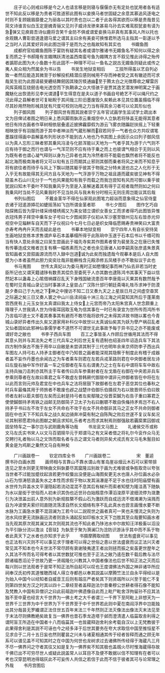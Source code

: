 <!-- { "loadSidebar": true } -->
　　庄子论心则戒曰移是今之人也请言移是则寝与偃偃亦无有定处也犹用者各有适世不知此反以移是为贵者可胜道邪此图有以妾换马者世固疑之余意其慕追风逐电之时则不复顾娥眉靡曼之为丽各以其时贵也岂以二者于此各得其欲而以移是贵哉昔见简文诗谁言似白玉定是媿青骊又见刘子威诗龙骖来甚易乌孙去实难鸾胶犹妾有请为急弹又见庾肩吾诗似鹿将含笑千金防不俱或谓爱妾换马非真有其事风人所以托也余观魏人曹彰尝道逢骢马爱之谓其主曰余有美妾可换惟君所选马主指其一彰遂以予之当时人讥其爱好异尚此图岂得于是而为之也哉故知有其实也
　　书娵鱼图
　　成都府官给娵鱼图陈于宴防有疑其名者或谓尔雅诸书无娵鱼名不知何以得之余复而质之于书郝隆有言娵隅跃清池盖西南蛮号鱼为娵隅方言不叙见惟此诗得之殆传者譌耶此图为大小鱼数十形此固不一种理不可以一鱼名之説古无娵鱼则疑此或传之夷人矣众相为然属余为书以告
　　书吴生地狱变相后
　　工技所得虽以艺自列必致一者然后能造其微至于妙解投机精潜应感则械用不存而神者受之其有辙迹而可求哉吴生初为此图请裴旻纒结舞劒因其陵厉倐通幽至于腾太白之光徴蓐收之耀雷厉风挥英精互绕劒击电光透空而下执鞘承之众大怪骇于是贾其逸艺潜发神明寓之于画魔魅化出恢诡形见李光谓道平生得意在是夫以道子书画自号絶艺不可以绳尺约之况此得之县解者世可复眦睨于其间哉三阶旧墨废毁久矣赖此本见其位置虽搨临不得尽其妙用然物形械具犹有尺度可校则功用之力当有得其余习者可以论其形似也
　　列子御风图
　　列子御风世有图其説者崇宁五年官试画学生监试学士疏出本文为目俾试者图之明日来上悉风脚雨埶浓云重烟空中人立埶若将陊盖无能得其意者他日有持古画者作草树相依层叠逺近披拂靃靡假为游云飞雾衣随蹁跹扶摇上下轻重相映放乎有羽服而游于其中者神淡而气蔵形解而寂若同乎一气者也众方共叹谓笔墨蹊径得画中县解虽布列形状亦不能到古人地也乃书其图上余因示众曰列子御风信以为真人忘形三昧者邪其乗风冯淩与化胚浑能以天地为一气者乎其为游于六气则不应有待于御之而行也谓与一气浑茫则不应有待于乗之而上也彼谓气相合于无则以风为既有者也谓心凝气释则以身为己异者也其为泠然者将不能载也飘然者将不能反也起北海而极南海者将又可以旬有五日而期其止邪则其御而乗者将风之来而不知息乎将有欲往者而待乎与风上下飘以随其躯乎彼其于物我之分特未泯也古之人化形于无入乎无有故能得其无间方且与天地为一气浮游乎万物之祖且遁而蔵矣彼见神有不得窥虽木石山川无分于一气也风果能知有我乎而载之而我岂尝知有风而可御以乗乎彼犹説曰知木干委叶不知我乗风乎为至是入圣解迷着其有得于正视者哉然则如之何曰我乗风时当处不见风乗我时不见当处风与我未有分时相元无则庄周岂能议其后哉
　　书列仙图后
　　不戴金茎华不得在仙家观此图笔力超诣而意象得之仙官侍童衣诸于冠逺游揷花如蜨摇荡如飞岂所谓金茎者耶
　　书七夕图后
　　图作乞巧自陆探微后皆为穿针缕采绮楼绣阁又为美女错立谓织女善女工而求者得巧此图皆异惟衣冠伟男子拜空中乗车女子号曰七夕图闻郭子仪初从军沙塞至银州见左右皆赤光仰视空中见辎軿车自天而下子仪祝曰今七月七日必是织女降临愿赐寿贵神笑曰大富贵亦寿考冉冉升天而去疑此是也
　　书摹本地狱变相
　　崇宁四年人有自长安持吴生画地狱变练本求售谓庐阜石本盖摹榻所得于此陈珦中玉遂于石本后书以千缗可购当有快人意处余报之曰吴生尝画此于福先寺矣其作图素者曾为裴旻及之在唐已失惟有传摹连成文帷者岂复有横一幅练素而为之者也余见唐诸人如李嗣真张彦逺朱景真皆知画者又尝叙画源流而尽入録中岂道诚为此矣而独遗哉今观摹本是后人自大图蹙为小本者虽然此胆力奕奕壮哉非能橛栈含元殿添修五凤楼手亦不敢拟议于此也
　　书马嵬图
　　世传太真妃以为委马嵬时正如愍懐妃事而神乃仙去非若当时史臣所记也又谓天籍谴陊有数责其偿负至委死于人亦其数也逮陈鸿书其事天下益以信然妃本以蛊毒上心隂借祸媒召乱天下身残国破流患百年李唐竟以灭果其有数然哉予在蜀时见青城山录记当时事甚详上皇尝占广汉陈什邡行朝廷斋塲礼牲币求神于防漠是夕奏曰己于九地之下神之中搜访不知二日又奏九天之上星辰日月之间虚空杳冥之际遍之矣三日又奏人寰之中山川岳渎祠庙十洲三岛江海之间莫知其所后于蓬莱南宫西庑有上元玉女张太真谓曰我太上侍女上元宫而帝乃太阳朱宫真人世念颇重上降理于人世我谪人世为侍衞耳因取玉龟为信其事在一时已有录宜为世所传而鸿所书乃言临卭道士又不着其奏事其有避而不敢尽哉将欲传之未得其详故书随以畧也今青城山录好异者传出久矣又道家用补科仪中故世以太真诚仙矣其为妖为孽产祸召乱者又仙者固如此邪神仙事儒学者不道然不可谓世无此事故予每于异书见之亦不能废或谓好竒之敝也
　　书李子西兵车图
　　百工之事皆圣人作顾后世循用其法而不得其意乆则并与其法失之考三代兵车之利后世无复有遗制也绍圣四年诏造兵车下其法四方制作戾古不施于用卒以自敝是未尝讲其制于三代也明年余来京师防李子西出兵车图左人持弓右人持矛主御者在中乃知昔之画者能深观其隐察于制度此有稽于成器者盖不妄作丹墨也余闻古之为车者乘车则君在左若兵戎革路则君在中央御者居左诗曰左旋右抽中军作好盖一车之任御者在车左右谓勇力之士在车右中谓将车车中故右主持兵抽刀击刺亦其所主于车者传曰兵车参乘射者在左戈盾在右御在中央若非兵车参乘则尊者在左故曰乘君之车不敢虚左昔韩厥代御居中谓非元帅御者皆在中将在左以此而言则元帅及君宜在中也兵车之法将居鼓下故御者在左君子恶空其位也春秋之时兵车最偹其用于师旅者不敢废也邲之战楚许伯御乐伯摄叔为右以致晋师乐伯曰致师者左射以菆夫御在左矣而云射是持弓者左矣鄢陵之役晋栾鍼为右告子重曰寡君乏使使鍼御持矛焉铁之战邮无防御简子卫太子为右曰蒯聩不敢自佚偹持矛焉岂不右人持矛乎书曰左不攻于左女不共命右不攻于右女不共命御非其马之正女不共命则御者固在中也天下不知兵车之战久矣边骑奔冲莫有制之自陈陶之败后世遂不复议车矣况论其制邪愿君持此图献之朝且求知礼乐者考古而求其制焉则御强敌若覊縻累囚御戎固垒特车之一事尔岂与武刚鹿角等功哉
　　书龙衮文马图上
　　礼诸侯交币或称文马左氏实书宋人以文马百驷赎华元于郑谓马之有文采者借之将礼尔今衮作众马无交聘行礼者殆以马之文饰而取名者与古之谓文马者则异矣犬戎氏有文马毛朱鬛目如黄金是为鸡斯之乗然文马自有种矣














　　广川画跋卷一
　　钦定四库全书
　　广川画跋卷二　　　　　　宋　董逌　撰书孙白画水图
　　画师相与言靠山不靠水谓山有峯岛崖谷烟云木石可以萦带揜连见之至水则更无带映曲文斜埶要尽其窳隆泒别故于画为尤难彼或争胜取竒以夸张当世者不过能加蹙纹起浪若更作蛟蜃出没便是山海图矣更无水也唐人孙位画水必杂山石为惊涛怒浪盖失水之本性而求假于物以发其湍瀑是不足于水也往时阳庙壁有画水世传为异盖水文平漫隠起若流动混混不息其后有梯升而索者知壁为隆洼髙下随埶为水以是衒于世俗而人初未识其伪也近世孙白始剏意作潭滔浚原平波细流停为潋灔引为决泄盖出前人意外别为新规胜槩不假山石为激跃而自成迅流不借滩濑为湍溅而自为冲波使夫萦纡囘直随流荡漾自然长文细络有序不乱此真水也尝言画慢水要不断水脉为工画急水要不混洄澜为工若今以二説观世之画者真可一笑也夫慢流之失则为池水风纹更无流脉画迅流者则浪头涌起反如印板水文天下岂胜其至众哉要知画水者当先观其原次观其澜又其次则观其流也不知此者乃陊池水中尔故知汪洋极畜以滔没为平引脉分流以澹淡【音琰】为埶至于聚为漪澜□为淰防识游泳乎其中而不系于物者此真天下之水者也亦知求于此乎
　　书摄摩腾取经图
　　世法有盛衰可以事见也正法有兴灭则不可以事见求于理者可以得之世俗之患以世法盛衰而议正法兴灭者常见其不知本也今夫世法不常尽顾有衰谢陵夷逮王者出则拯而振之矣虽更世歴年之久其法不传而名可得考者以其世数犹可推也至于正法之敝乃逺在数千载后教与法尽顾诸福悉滔沦于世故乃更一贤刼隆化兴教其入中国者像法也后世不知正法之灭而后每兴则以世法观者于是常不知正法所自起可以叹也王度谓佛法外国之神非诸华所应祠奉汉氏初传其道惟聴西域人得立寺都邑以奉其説盖以摩腾竺法兰自永平得经以是为始入中国今以经知者自威音王后则有刼庄严者矣其下则贤刼所以兴至于能仁不复则第四世矣方汉之时其以四十二章经至者盖释迦法尔昔秦穆公世耕者得石像不能知及梵教入中国有异僧识之曰此前刼迦叶佛遗像自此而上毗尸毗舍浮拘留孙不应其法独不至中夏也经言大千世界为一佛土考之大千者谓三一千界下至阿毗上非想天为一世界千三世界为中千世界为下千世界至于中千世界若此则中夏在南阎浮界中岂能独出其分哉昙无罗纎谓正法住世五百年末法三千年然则正法灭像法出像法灭末法见至于末法尽则佛教絶矣故复当一佛界也昔石季龙造塔于邺而澄清遣人临菑取舎利得之谓阿盲王所造在中国者十八而临菑其一也皆蔵释迦舍利余考载自汉以上无梵教彼于此果得舍利是其説不可诬也今之经多泽于后世其要务在夸大求取信中国至推恒星不见求合于二月十五日妄也然则瞿昙之兴未与诸夏相通其传于经者皆释而通之顾无年系可以谱见盖不可知其时之在中国为何世也龙树求过去诸佛所传经得于海蔵凡三月不尽一佛界问之守者其往又如是复为一佛界矣不知其极也盖刼火尽时惟海蔵得存故千佛已出不可穷尽世人或疑此説盖常人以耳目不及便不敢据以信不知理有在者可以考也汉穿昆明池得刼灰此不可妄传人共信之若信于此而不信于彼者其可与论常理之外哉
　　书月宫图后

